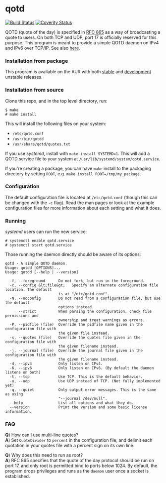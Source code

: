 # qotd
[![Build Status](https://travis-ci.org/ammongit/qotd.svg?branch=master)](https://travis-ci.org/ammongit/qotd)
[![Coverity Status](https://scan.coverity.com/projects/10274/badge.svg)](https://scan.coverity.com/projects/ammongit-qotd)

QOTD (quote of the day) is specified in [RFC 865](https://tools.ietf.org/html/rfc865) as a way of broadcasting a quote to users. On both TCP and UDP, port 17 is officially reserved for this purpose. This program is meant to provide a simple QOTD daemon on IPv4 and IPv6 over TCP/IP. See also [here](https://en.wikipedia.org/wiki/QOTD).

### Installation from package
This program is available on the AUR with both [stable](https://aur.archlinux.org/packages/qotd) and [development](https://aur.archlinux.org/packages/qotd-git) unstable releases.

### Installation from source
Clone this repo, and in the top level directory, run:

```
$ make
# make install
```

This will install the following files on your system:

* `/etc/qotd.conf`
* `/usr/bin/qotdd`
* `/usr/share/qotd/quotes.txt`

If you use _systemd_, install with `make install SYSTEMD=1`. This will add a QOTD service file to your system at `/usr/lib/systemd/system/qotd.service`.

If you're creating a package, you can have `make` install to the packaging directory by setting `ROOT`, e.g. `make install ROOT=/tmp/my_package`.

### Configuration
The default configuration file is located at `/etc/qotd.conf` (though this can be changed with the `-c` flag). Read the man pages or look at the example configuration files for more information about each setting and what it does.

### Running
_systemd_ users can run the new service:

```
# systemctl enable qotd.service
# systemctl start qotd.service
```

Those running the daemon directly should be aware of its options:

```
qotd - A simple QOTD daemon.
Usage: qotdd [OPTIONS]...
Usage: qotdd [--help | --version]

  -f, --foreground      Do not fork, but run in the foreground.
  -c, --config &lt;file&gt;   Specify an alternate configuration file location. The default
                        is at "/etc/qotd.conf".
  -N, --noconfig        Do not read from a configuration file, but use the default
                        options instead.
      --strict          When parsing the configuration, check file permissions and
                        ownership and treat warnings as errors.
  -P, --pidfile (file)  Override the pidfile name given in the configuration file with
                        the given file instead.
  -s, --quotes (file)   Override the quotes file given in the configuration file with
                        the given filename instead.
  -j, --journal (file)  Override the journal file given in the configuration file with
                        the given filename instead.
  -4, --ipv4            Only listen on IPv4.
  -6, --ipv6            Only listen on IPv6. (By default the daemon listens on both)
  -t, --tcp             Use TCP. This is the default behavior.
  -u, --udp             Use UDP instead of TCP. (Not fully implemented yet)
  -q, --quiet           Only output error messages. This is the same as using
                        "--journal /dev/null".
  --help                List all options and what they do.
  --version             Print the version and some basic license information.
```

### FAQ
**Q**) How can I use multi-line quotes?  
**A**) Set `QuoteDivider` to `percent` in the configuration file, and delimit each quotation in your quotes file with a percent sign on its own line.

**Q**) Why does this need to run as root?  
**A**) RFC 865 specifies that the quote of the day protocol should be run on port 17, and only root is permitted bind to ports below 1024. By default, the program drops privileges and runs as the `daemon` user once a socket is established.

